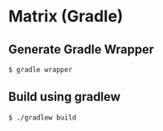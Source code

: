 # Matrix (Gradle)

## Generate Gradle Wrapper

```
$ gradle wrapper
```

## Build using gradlew

```
$ ./gradlew build
```
